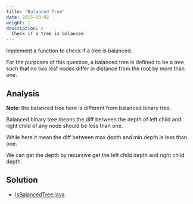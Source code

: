 ```yaml
---
title: "Balanced Tree"
date: 2015-08-02
weight: 1
description: >
  Check if a tree is balanced
---
```


Implement a function to check if a tree is balanced.

For the purposes of this question, a balanced tree is defined to be a tree such that no two leaf nodes differ in distance from the root by more than one.

## Analysis

**Note**: the balanced tree here is different from balanced binary tree.

Balanced binary tree means the diff between the depth of left child and right child of any node should be less than one.

While here it mean the diff between max depth and min depth is less than one.

We can get the depth by recursive get the left child depth and right child depth.

## Solution

+ [IsBalancedTree.java](IsBalancedTree.java)